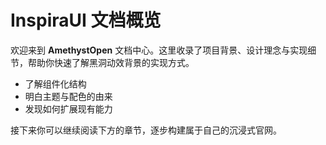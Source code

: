 # InspiraUI 文档概览

欢迎来到 **AmethystOpen** 文档中心。这里收录了项目背景、设计理念与实现细节，帮助你快速了解黑洞动效背景的实现方式。

- 了解组件化结构
- 明白主题与配色的由来
- 发现如何扩展现有能力

接下来你可以继续阅读下方的章节，逐步构建属于自己的沉浸式官网。

